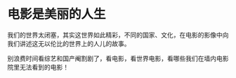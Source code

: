 # 电影是美丽的人生

我们的世界太闭塞，其实这世界如此精彩，不同的国家、文化，在电影的影像中向我们讲述这无以伦比的世界上的人儿的故事。

别浪费时间看综艺和国产阉割剧了，看电影，看世界电影，看哪些我们在墙内电影院里无法看到的电影！